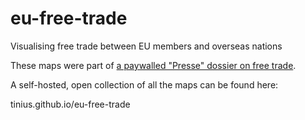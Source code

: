 # eu-free-trade

Visualising free trade between EU members and overseas nations

These maps were part of [a paywalled "Presse" dossier on free trade](http://diepresse.com/home/wirtschaft/economist/5170217/Der-Kampf-um-den-Freihandel).

A self-hosted, open collection of all the maps can be found here:

tinius.github.io/eu-free-trade
